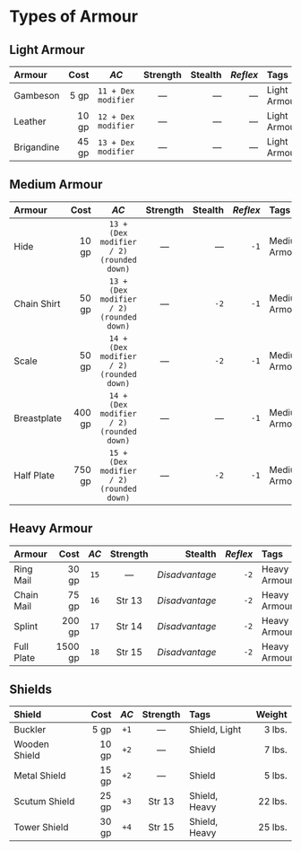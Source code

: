 # Types of Armour

## Light Armour

| Armour     |  Cost |        *AC*         | Strength | Stealth | *Reflex* | Tags         |  Weight |
|:-----------|------:|:-------------------:|:--------:|--------:|---------:|:-------------|--------:|
| Gambeson   |  5 gp | `11 + Dex modifier` |    —     |       — |        — | Light Armour | 10 lbs. |
| Leather    | 10 gp | `12 + Dex modifier` |    —     |       — |        — | Light Armour |  6 lbs. |
| Brigandine | 45 gp | `13 + Dex modifier` |    —     |       — |        — | Light Armour | 13 lbs. |

## Medium Armour

| Armour      |   Cost |                   *AC*                   | Strength | Stealth | *Reflex* | Tags          |  Weight |
|:------------|-------:|:----------------------------------------:|:--------:|--------:|---------:|:--------------|--------:|
| Hide        |  10 gp | `13 + (Dex modifier / 2) (rounded down)` |    —     |       — |     `-1` | Medium Armour | 11 lbs. |
| Chain Shirt |  50 gp | `13 + (Dex modifier / 2) (rounded down)` |    —     |    `-2` |     `-1` | Medium Armour | 20 lbs. |
| Scale       |  50 gp | `14 + (Dex modifier / 2) (rounded down)` |    —     |    `-2` |     `-1` | Medium Armour | 45 lbs. |
| Breastplate | 400 gp | `14 + (Dex modifier / 2) (rounded down)` |    —     |       — |     `-1` | Medium Armour | 20 lbs. |
| Half Plate  | 750 gp | `15 + (Dex modifier / 2) (rounded down)` |    —     |    `-2` |     `-1` | Medium Armour | 40 lbs. |

## Heavy Armour

| Armour     |    Cost | *AC* | Strength |        Stealth | *Reflex* | Tags         |  Weight |
|:-----------|--------:|:----:|:--------:|---------------:|---------:|:-------------|--------:|
| Ring Mail  |   30 gp | `15` |    —     | *Disadvantage* |     `-2` | Heavy Armour | 20 lbs. |
| Chain Mail |   75 gp | `16` |  Str 13  | *Disadvantage* |     `-2` | Heavy Armour | 30 lbs. |
| Splint     |  200 gp | `17` |  Str 14  | *Disadvantage* |     `-2` | Heavy Armour | 45 lbs. |
| Full Plate | 1500 gp | `18` |  Str 15  | *Disadvantage* |     `-2` | Heavy Armour | 55 lbs. |

## Shields

| Shield        |  Cost | *AC* | Strength | Tags          |  Weight |
|:--------------|------:|:----:|:--------:|:--------------|--------:|
| Buckler       |  5 gp | `+1` |    —     | Shield, Light |  3 lbs. |
| Wooden Shield | 10 gp | `+2` |    —     | Shield        |  7 lbs. |
| Metal Shield  | 15 gp | `+2` |    —     | Shield        |  5 lbs. |
| Scutum Shield | 25 gp | `+3` |  Str 13  | Shield, Heavy | 22 lbs. |
| Tower Shield  | 30 gp | `+4` |  Str 15  | Shield, Heavy | 25 lbs. |
